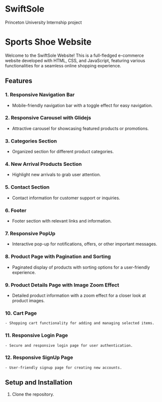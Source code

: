 # SwiftSole
Princeton University Internship project


# Sports Shoe Website

Welcome to the SwiftSole Website! This is a full-fledged e-commerce website developed with HTML, CSS, and JavaScript, featuring various functionalities for a seamless online shopping experience.

## Features

### 1. Responsive Navigation Bar
   - Mobile-friendly navigation bar with a toggle effect for easy navigation.

### 2. Responsive Carousel with Glidejs
   - Attractive carousel for showcasing featured products or promotions.

### 3. Categories Section
   - Organized section for different product categories.

### 4. New Arrival Products Section
   - Highlight new arrivals to grab user attention.

### 5. Contact Section
   - Contact information for customer support or inquiries.

### 6. Footer
   - Footer section with relevant links and information.

### 7. Responsive PopUp
   - Interactive pop-up for notifications, offers, or other important messages.

### 8. Product Page with Pagination and Sorting
   - Paginated display of products with sorting options for a user-friendly experience.

### 9. Product Details Page with Image Zoom Effect
   - Detailed product information with a zoom effect for a closer look at product images.

### 10. Cart Page
    - Shopping cart functionality for adding and managing selected items.

### 11. Responsive Login Page
    - Secure and responsive login page for user authentication.

### 12. Responsive SignUp Page
    - User-friendly signup page for creating new accounts.

## Setup and Installation

1. Clone the repository.
   ```bash
   
